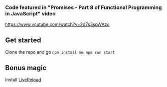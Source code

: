 ### Code featured in "Promises - Part 8 of Functional Programming in JavaScript" video
https://www.youtube.com/watch?v=2d7s3spWAzo

## Get started
Clone the repo and go
```npm install && npm run start```

## Bonus magic
Install [LiveReload](http://livereload.com/)
